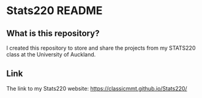# Stats220 README

## What is this repository?
I created this repository to store and share the projects from my STATS220 class at the University of Auckland.



## Link
The link to my Stats220 website: https://classicmmt.github.io/Stats220/
